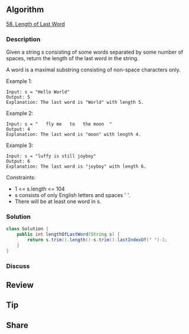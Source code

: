 ## Algorithm

[58. Length of Last Word](https://leetcode.com/problems/length-of-last-word/)

### Description

Given a string s consisting of some words separated by some number of spaces, return the length of the last word in the string.

A word is a maximal substring consisting of non-space characters only.

Example 1:

```
Input: s = "Hello World"
Output: 5
Explanation: The last word is "World" with length 5.
```

Example 2:

```
Input: s = "   fly me   to   the moon  "
Output: 4
Explanation: The last word is "moon" with length 4.
```

Example 3:

```
Input: s = "luffy is still joyboy"
Output: 6
Explanation: The last word is "joyboy" with length 6.
```

Constraints:

- 1 <= s.length <= 104
- s consists of only English letters and spaces ' '.
- There will be at least one word in s.

### Solution

```java
class Solution {
    public int lengthOfLastWord(String s) {
        return s.trim().length()-s.trim().lastIndexOf(" ")-1;
    }
}
```

### Discuss

## Review


## Tip


## Share
